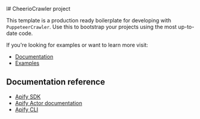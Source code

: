l# CheerioCrawler project

This template is a production ready boilerplate for developing with `PuppeteerCrawler`.
Use this to bootstrap your projects using the most up-to-date code.

If you're looking for examples or want to learn more visit:
- [Documentation](https://sdk.apify.com/docs/api/puppeteer-crawler) 
- [Examples](https://sdk.apify.com/docs/examples/puppeteer-crawler) 

## Documentation reference

- [Apify SDK](https://sdk.apify.com/)
- [Apify Actor documentation](https://docs.apify.com/actor)
- [Apify CLI](https://docs.apify.com/cli)
